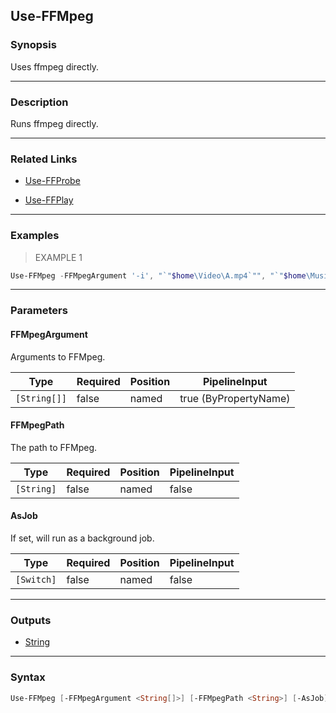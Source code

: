 Use-FFMpeg
----------




### Synopsis
Uses ffmpeg directly.



---


### Description

Runs ffmpeg directly.



---


### Related Links
* [Use-FFProbe](Use-FFProbe.md)



* [Use-FFPlay](Use-FFPlay.md)





---


### Examples
> EXAMPLE 1

```PowerShell
Use-FFMpeg -FFMpegArgument '-i', "`"$home\Video\A.mp4`"", "`"$home\Music\A.mp3`""
```


---


### Parameters
#### **FFMpegArgument**

Arguments to FFMpeg.






|Type        |Required|Position|PipelineInput        |
|------------|--------|--------|---------------------|
|`[String[]]`|false   |named   |true (ByPropertyName)|



#### **FFMpegPath**

The path to FFMpeg.






|Type      |Required|Position|PipelineInput|
|----------|--------|--------|-------------|
|`[String]`|false   |named   |false        |



#### **AsJob**

If set, will run as a background job.






|Type      |Required|Position|PipelineInput|
|----------|--------|--------|-------------|
|`[Switch]`|false   |named   |false        |





---


### Outputs
* [String](https://learn.microsoft.com/en-us/dotnet/api/System.String)






---


### Syntax
```PowerShell
Use-FFMpeg [-FFMpegArgument <String[]>] [-FFMpegPath <String>] [-AsJob] [<CommonParameters>]
```
